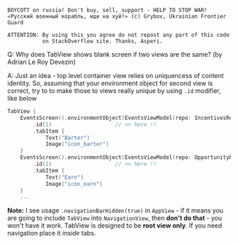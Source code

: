 ```
BOYCOTT on russia! Don't buy, sell, support - HELP TO STOP WAR!
«Русский военный корабль, иди на хуй!» (c) Grybov, Ukrainian Frontier Guard

ATTENTION: By using this you agree do not repost any part of this code
           on StackOverflow site. Thanks, Asperi.
```

Q: Why does TabView shows blank screen if two views are the same? (by Adrian Le Roy Devezin)

A: Just an idea - top level container view relies on uniquencess of content identity. So, assuming that your environment object for second 
view is correct, try to to make those to views really unique by using `.id` modifier, like below

```swift
TabView {
    EventsScreen().environmentObject(EventsViewModel(repo: IncentivesRespository()))
        .id(1)                    // << here !!
        .tabItem {
            Text("Barter")
            Image("icon_barter")
    }
    EventsScreen().environmentObject(EventsViewModel(repo: OpportunityRepository()))
        .id(2)                    // << here !!
        .tabItem {
            Text("Earn")
            Image("icon_earn")
    }
    ...
```

**Note:** I see usage `.navigationBarHidden(true)` in `AppView` - if it means you are going to include `TabView` into `NavigationView`, then **don't do that** - you won't have it work. TabView is designed to be **root view only**. If you need navigation place it *inside* tabs.
